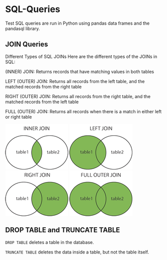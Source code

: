 # SQL-Queries

Test SQL queries are run in Python using pandas data frames and the pandasql library.

## JOIN Queries

Different Types of SQL JOINs
Here are the different types of the JOINs in SQL:

(INNER) JOIN: Returns records that have matching values in both tables

LEFT (OUTER) JOIN: Returns all records from the left table, and the matched records from the right table

RIGHT (OUTER) JOIN: Returns all records from the right table, and the matched records from the left table

FULL (OUTER) JOIN: Returns all records when there is a match in either left or right table

![inner_join](/SQL_Joins/sql_innerjoin.gif)
![left_join](/SQL_Joins/sql_leftjoin.gif)
![right_join](/SQL_Joins/sql_rightjoin.gif)
![full_outer_join](/SQL_Joins/sql_fullouterjoin.gif)

## DROP TABLE and TRUNCATE TABLE

```DROP TABLE``` deletes a table in the database.

```TRUNCATE TABLE``` deletes the data inside a table, but not the table itself. 
